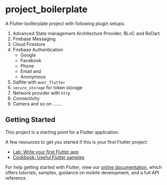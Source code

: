 # project_boilerplate

A Flutter boillerplate project with following plugin setups.

1) Advanced State management Architecture Provider, BLoC and RxDart
2) Firebase Messaging
3) Cloud Firestore
4) Firebase Authentication 
    - Google
    - Facebook
    - Phone
    - Email and 
    - Anonymous
5) Sqflite with `moor_flutter`
6) `secure_storage` for token storage
7) Network provider with `http`
8) Connectivity
9) Camera
and so on .......

## Getting Started

This project is a starting point for a Flutter application.

A few resources to get you started if this is your first Flutter project:

- [Lab: Write your first Flutter app](https://flutter.dev/docs/get-started/codelab)
- [Cookbook: Useful Flutter samples](https://flutter.dev/docs/cookbook)

For help getting started with Flutter, view our
[online documentation](https://flutter.dev/docs), which offers tutorials,
samples, guidance on mobile development, and a full API reference.
